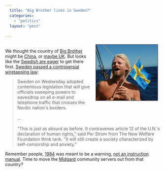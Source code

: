 ```yaml
---
  title: "Big Brother lives in Sweden?"
  categories: 
    - "politics"
  layout: "post"

---
```

<p>
<img src="/files/swedish-flag-tangaroa.jpg" height="181" width="200" border="1" align="right" hspace="8" vspace="4" alt="Swedish flag, photo by Tangaroa expedition" title="Swedish flag, photo by Tangaroa expedition" /><br />We thought the country of <a href="http://en.wikipedia.org/wiki/Big_Brother_(Nineteen_Eighty-Four)">Big Brother</a> might be <a href="http://news.bbc.co.uk/1/hi/programmes/click_online/4587622.stm">China</a>, or <a href="http://flickr.com/photos/toasty/2171185463/">maybe UK</a>. But looks like the <a href="http://www.boingboing.net/2008/06/17/swedish-journalists.html">Swedish are eager</a> to get there first. <a href="http://www.usatoday.com/news/world/2008-06-18-sweden_N.htm">Sweden passed a controversial wiretapping law</a>:
</p><blockquote>
Sweden on Wednesday adopted contentious legislation that will give officials sweeping powers to eavesdrop on all e-mail and telephone traffic that crosses the Nordic nation's borders.
<br /><br />...
<br /><br />"This is just as absurd as before. It contravenes article 12 of the U.N.'s declaration of human rights," said Per Strom from The New Welfare Foundation think tank. "It will still create a society characterized by self-censorship and anxiety."
</blockquote><p>
Remember people, <a href="http://en.wikipedia.org/wiki/Nineteen_Eighty-Four">1984</a> was meant to be a warning, <a href="http://notes2self.net/archive/2008/03/23/1984-was-meant-to-be-a-warning-not-a-template.aspx">not an instruction manual</a>. Time to move the <a href="http://www.midgard-project.org/">Midgard</a> community servers out from that country?
</p>